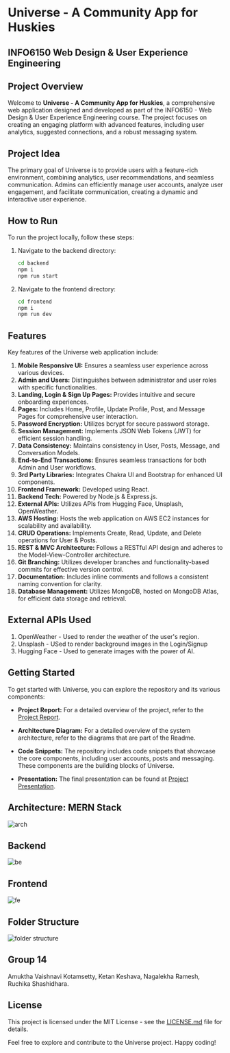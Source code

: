 # Universe - A Community App for Huskies

## INFO6150 Web Design & User Experience Engineering

## Project Overview

Welcome to **Universe - A Community App for Huskies**, a comprehensive web application designed and developed as part of the INFO6150 - Web Design & User Experience Engineering course. The project focuses on creating an engaging platform with advanced features, including user analytics, suggested connections, and a robust messaging system.

## Project Idea

The primary goal of Universe is to provide users with a feature-rich environment, combining analytics, user recommendations, and seamless communication. Admins can efficiently manage user accounts, analyze user engagement, and facilitate communication, creating a dynamic and interactive user experience.

## How to Run

To run the project locally, follow these steps:

1. Navigate to the backend directory:
    ```bash
    cd backend
    npm i
    npm run start
    ```

2. Navigate to the frontend directory:
    ```bash
    cd frontend
    npm i
    npm run dev
    ```

## Features

Key features of the Universe web application include:

1. **Mobile Responsive UI:** Ensures a seamless user experience across various devices.
2. **Admin and Users:** Distinguishes between administrator and user roles with specific functionalities.
3. **Landing, Login & Sign Up Pages:** Provides intuitive and secure onboarding experiences.
4. **Pages:** Includes Home, Profile, Update Profile, Post, and Message Pages for comprehensive user interaction.
5. **Password Encryption:** Utilizes bcrypt for secure password storage.
6. **Session Management:** Implements JSON Web Tokens (JWT) for efficient session handling.
7. **Data Consistency:** Maintains consistency in User, Posts, Message, and Conversation Models.
8. **End-to-End Transactions:** Ensures seamless transactions for both Admin and User workflows.
9. **3rd Party Libraries:** Integrates Chakra UI and Bootstrap for enhanced UI components.
10. **Frontend Framework:** Developed using React.
11. **Backend Tech:** Powered by Node.js & Express.js.
12. **External APIs:** Utilizes APIs from Hugging Face, Unsplash, OpenWeather.
13. **AWS Hosting:** Hosts the web application on AWS EC2 instances for scalability and availability.
14. **CRUD Operations:** Implements Create, Read, Update, and Delete operations for User & Posts.
15. **REST & MVC Architecture:** Follows a RESTful API design and adheres to the Model-View-Controller architecture.
16. **Git Branching:** Utilizes developer branches and functionality-based commits for effective version control.
17. **Documentation:** Includes inline comments and follows a consistent naming convention for clarity.
18. **Database Management:** Utilizes MongoDB, hosted on MongoDB Atlas, for efficient data storage and retrieval.

## External APIs Used

1. OpenWeather - Used to render the weather of the user's region.
2. Unsplash - USed to render background images in the Login/Signup
3. Hugging Face - Used to generate images with the power of AI.

## Getting Started

To get started with Universe, you can explore the repository and its various components:

- **Project Report:** For a detailed overview of the project, refer to the [Project Report](https://docs.google.com/document/d/16uCtWEbnUiWD0o3q7xTMjVFAZoUc0gQM2mhdDEJnSOA/edit?usp=sharing).

- **Architecture Diagram:** For a detailed overview of the system architecture, refer to the diagrams that are part of the Readme.

- **Code Snippets:** The repository includes code snippets that showcase the core components, including user accounts, posts and messaging. These components are the building blocks of Universe.

- **Presentation:** The final presentation can be found at [Project Presentation](https://www.canva.com/design/DAF2PKde1Ec/lrLR2bu9IgDO9X30mzOCIA/edit?utm_content=DAF2PKde1Ec&utm_campaign=designshare&utm_medium=link2&utm_source=sharebutton).


## Architecture: MERN Stack
![arch](https://github.com/KetanKeshava/Universe/assets/144740650/88afa712-437f-4b08-80b9-bc0a875696eb)

## Backend 
![be](https://github.com/KetanKeshava/Universe/assets/144740650/a5e35c39-6e64-46c0-864a-96e5a30619f2)

## Frontend
![fe](https://github.com/KetanKeshava/Universe/assets/144740650/c744579a-9204-4a85-84c5-6fe2937b4e3e)

## Folder Structure
![folder structure](https://github.com/KetanKeshava/Universe/assets/144740650/1ba7baec-c9a9-42ed-8901-e1ef87931704)

## Group 14
Amuktha Vaishnavi Kotamsetty,
Ketan Keshava,
Nagalekha Ramesh,
Ruchika Shashidhara.

## License

This project is licensed under the MIT License - see the [LICENSE.md](LICENSE.md) file for details.

Feel free to explore and contribute to the Universe project. Happy coding!
